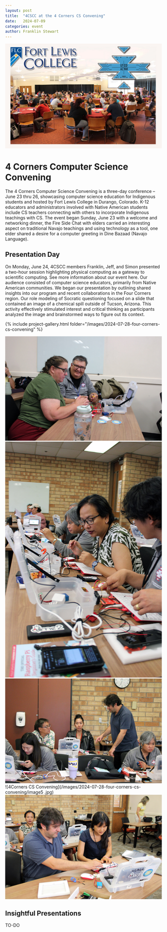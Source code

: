 ```yaml
---
layout: post
title:  "4CSCC at the 4 Corners CS Convening"
date:   2024-07-09
categories: event
author: Franklin Stewart
---
```

![4Corners CS Convening](/images/2024-07-28-four-corners-cs-convening/image1.jpg)
# 4 Corners Computer Science Convening
The 4 Corners Computer Science Convening is a three-day conference – June 23 thru 26, showcasing computer science education for Indigenous students and hosted by Fort Lewis College in Durango, Colorado.  K-12 educators and administrators involved with Native American students include CS teachers connecting with others to incorporate Indigenous teachings with CS.  The event began Sunday, June 23 with a welcome and networking dinner, the Fire Side Chat with elders carried an interesting aspect on traditional Navajo teachings and using technology as a tool, one elder shared a desire for a computer greeting in Dine Bazaad (Navajo Language).
## Presentation Day
On Monday, June 24, 4CSCC members Franklin, Jeff, and Simon presented a two-hour session highlighting physical computing as a gateway to scientific computing. See more information about our event here.  Our audience consisted of computer science educators, primarily from Native American communities.  We began our presentation by outlining shared insights into our program and recent collaborations in the Four Corners region.  Our role modeling of Socratic questioning focused on a slide that contained an image of a chemical spill outside of Tucson, Arizona. This activity effectively stimulated interest and critical thinking as participants analyzed the image and brainstormed ways to figure out its context.

{% include project-gallery.html folder="/images/2024-07-28-four-corners-cs-convening" %}

![4Corners CS Convening](/images/2024-07-28-four-corners-cs-convening/image2.jpg)
![4Corners CS Convening](/images/2024-07-28-four-corners-cs-convening/image3.jpg)
![4Corners CS Convening](/images/2024-07-28-four-corners-cs-convening/image4.jpg)
![4Corners CS Convening](/images/2024-07-28-four-corners-cs-convening/image5
.jpg)
![4Corners CS Convening](/images/2024-07-28-four-corners-cs-convening/image6.jpg)
## Insightful Presentations
TO-DO
